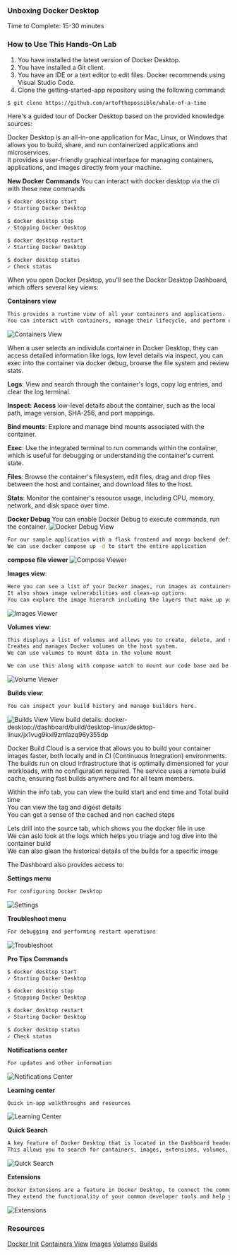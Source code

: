 ### Unboxing Docker Desktop

Time to Complete: 15-30 minutes

### How to Use This Hands-On Lab
1. You have installed the latest version of Docker Desktop.
2. You have installed a Git client.
3. You have an IDE or a text editor to edit files. Docker recommends using Visual Studio Code.
4. Clone the getting-started-app repository using the following command:
```sh
$ git clone https://github.com/artofthepossible/whale-of-a-time
```

Here's a guided tour of Docker Desktop based on the provided knowledge sources:</br>

Docker Desktop is an all-in-one application for Mac, Linux, or Windows that allows you to build, share, and run containerized applications and microservices. </br>
It provides a user-friendly graphical interface for managing containers, applications, and images directly from your machine.</br>

**New Docker Commands**
You can interact with docker desktop via the cli with these new commands

```sh
$ docker desktop start
✓ Starting Docker Desktop

$ docker desktop stop
✓ Stopping Docker Desktop

$ docker desktop restart
✓ Starting Docker Desktop

$ docker desktop status
✓ Check status

```
When you open Docker Desktop, you'll see the Docker Desktop Dashboard, which offers several key views:</br>

**Containers view**
```sh
This provides a runtime view of all your containers and applications.
You can interact with containers, manage their lifecycle, and perform common actions.
```
![Containers View](./images/containers-view.png)

When a user selects an individula container in Docker Desktop, they can access detailed information like logs, low level details via inspect, you can exec into the container via docker debug, browse the file system and review stats.

**Logs**: View and search through the container's logs, copy log entries, and clear the log terminal.

**Inspect: Access** low-level details about the container, such as the local path, image version, SHA-256, and port mappings.

**Bind mounts**: Explore and manage bind mounts associated with the container.

**Exec**: Use the integrated terminal to run commands within the container, which is useful for debugging or understanding the container's current state.

**Files**: Browse the container's filesystem, edit files, drag and drop files between the host and container, and download files to the host.

**Stats**: Monitor the container's resource usage, including CPU, memory, network, and disk space over time.

**Docker Debug**
You can enable Docker Debug to execute commands, run the container.
![Docker Debug View](./images/dockerdebug-view.png)

```sh
For our sample application with a flask frontend and mongo backend defined as servicees in the compose.yaml file, we can, we can view configurations via the compose file viewer.</br>
We can use docker compose up -d to start the entire application

```
**compose file viewer**
![Compose Viewer](./images/composeviewer.png)

**Images view**: 
```sh
Here you can see a list of your Docker images, run images as containers, pull the latest versions from Docker Hub, and inspect images.
It also shows image vulnerabilities and clean-up options.
You can explore the image hierarch including the layers that make up your iamge
```
![Images Viewer](./images/images-view.png)

**Volumes view**: 
```sh
This displays a list of volumes and allows you to create, delete, and see which ones are being used.
Creates and manages Docker volumes on the host system. 
We can use volumes to mount data in the volume mount

We can use this along with compose watch to mount our code base and be able to view the changes locally
```
![Volume Viewer](./images/volume-view.png)

**Builds view**: 
```sh
You can inspect your build history and manage builders here.
```
![Builds View](./images/builds-view.png)
View build details: docker-desktop://dashboard/build/desktop-linux/desktop-linux/jx1vug9kxl9zmlazq96y355dp

Docker Build Cloud is a service that allows you to build your container images faster, both locally and in CI (Continuous Integration) environments. The builds run on cloud infrastructure that is optimally dimensioned for your workloads, with no configuration required. The service uses a remote build cache, ensuring fast builds anywhere and for all team members.

Within the info tab, you can view the build start and end time and Total build time</br>
You can view the tag and digest details</br>
You can get a sense of the cached and non cached steps</br>

Lets drill into the source tab, which shows you the docker file in use</br>
We can aslo look at the logs which helps you triage and log dive into the container build</br>
We can also glean the historical details of the builds for a specific image

The Dashboard also provides access to:</br>

**Settings menu** 
```sh
For configuring Docker Desktop
```
![Settings](./images/settings.png)

**Troubleshoot menu**
```sh
For debugging and performing restart operations
```
![Troubleshoot](./images/troubleshoot.png)

**Pro Tips Commands**
```sh
$ docker desktop start
✓ Starting Docker Desktop

$ docker desktop stop
✓ Stopping Docker Desktop

$ docker desktop restart
✓ Starting Docker Desktop

$ docker desktop status
✓ Check status

```

**Notifications center** 
```sh
For updates and other information
```
![Notifications Center ](./images/notifications-center.png)

**Learning center** 
```sh
Quick in-app walkthroughs and resources
```
![Learning Center ](./images/learning-center.png)

**Quick Search**
```sh
A key feature of Docker Desktop that is located in the Dashboard header.
This allows you to search for containers, images, extensions, volumes, and even Docker documentation.
```
![Quick Search ](./images/quick-search.png)

**Extensions**
```sh
Docker Extensions are a feature in Docker Desktop, to connect the common tasks and workflows that a developer work on
They extend the functionality of your common developer tools and help your developers to glean better insights, integration and automation when building containers
```
![Extensions ](./images/extensions.png)




### Resources
[Docker Init](https://docs.docker.com/reference/cli/docker/init/)
[Containers View](https://docs.docker.com/desktop/use-desktop/container/)
[Images](https://docs.docker.com/desktop/use-desktop/images/)
[Volumes](https://docs.docker.com/desktop/use-desktop/volumes/)
[Builds](https://docs.docker.com/desktop/use-desktop/builds/)
